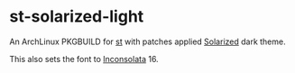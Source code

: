 # st-solarized-light

An ArchLinux PKGBUILD for [st][1] with patches applied [Solarized][2] dark theme.

This also sets the font to [Inconsolata][3] 16.

[1]: http://st.suckless.org/
[2]: http://ethanschoonover.com/solarized
[3]: http://www.levien.com/type/myfonts/inconsolata.html

